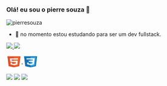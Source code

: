 ### Olá! eu sou o pierre souza 👋
  <img src="https://komarev.com/ghpvc/?username=pierresouza&color=green" alt="pierresouza"/>  
   
- 🌱 no momento estou estudando para ser um dev fullstack. 
<div>
  <a href="https://github.com/pierresouza">
  <img height="160em" src="https://github-readme-stats.vercel.app/api?username=pierresouza&show_icons=true&theme=dark&include_all_commits=true&count_private=true"/>
  <img height="140em" src="https://github-readme-stats.vercel.app/api/top-langs/?username=pierresouza&layout=compact&langs_count=7&theme=dark"/>
</div>
  <div style="display: inline_block"><br>
   <img align="center" alt="pierre-HTML" height="30" width="40" src="https://raw.githubusercontent.com/devicons/devicon/master/icons/html5/html5-original.svg">
   <img align="center" alt="pierre-CSS" height="30" width="40" src="https://raw.githubusercontent.com/devicons/devicon/master/icons/css3/css3-original.svg">
  </div>
  <br>
   <a href="https://instagram.com/pierre.souz" target="_blank"><img src="https://img.shields.io/badge/-Instagram-%23E4405F?style=for-the-badge&logo=instagram&logoColor=white" target="_blank"></a>
  <a href = "mailto:herouserpierre@gmail.com"><img src="https://img.shields.io/badge/-Gmail-%23333?style=for-the-badge&logo=gmail&logoColor=white" target="_blank"></a>
  <a href="https://www.linkedin.com/in/pierre-souza-45420217b/" target="_blank"><img src="https://img.shields.io/badge/-LinkedIn-%230077B5?style=for-the-badge&logo=linkedin&logoColor=white" target="_blank"></a> 
  
  
